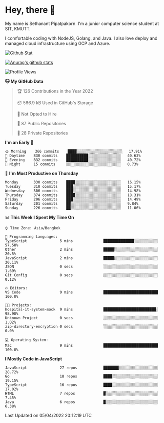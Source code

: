 # Hey, there 🙌
My name is Sethanant Pipatpakorn. I'm a junior computer science student at SIT, KMUTT.

I comfortable coding with NodeJS, Golang, and Java. I also love deploy and managed cloud infrastructure using GCP and Azure.

![Github Stat](https://github-profile-summary-cards.vercel.app/api/cards/profile-details?username=thetkpark&theme=dracula)

[![Anurag's github stats](https://github-readme-stats.vercel.app/api?username=thetkpark&count_private=true&show_icons=true&theme=tokyonight)](https://github.com/anuraghazra/github-readme-stats)

<!--START_SECTION:waka-->
![Profile Views](http://img.shields.io/badge/Profile%20Views-2-blue)

**🐱 My GitHub Data** 

> 🏆 126 Contributions in the Year 2022
 > 
> 📦 566.9 kB Used in GitHub's Storage 
 > 
> 🚫 Not Opted to Hire
 > 
> 📜 87 Public Repositories 
 > 
> 🔑 28 Private Repositories  
 > 
**I'm an Early 🐤** 

```text
🌞 Morning    366 commits    ████░░░░░░░░░░░░░░░░░░░░░   17.91% 
🌆 Daytime    830 commits    ██████████░░░░░░░░░░░░░░░   40.63% 
🌃 Evening    832 commits    ██████████░░░░░░░░░░░░░░░   40.72% 
🌙 Night      15 commits     ░░░░░░░░░░░░░░░░░░░░░░░░░   0.73%

```
📅 **I'm Most Productive on Thursday** 

```text
Monday       330 commits    ████░░░░░░░░░░░░░░░░░░░░░   16.15% 
Tuesday      310 commits    ███░░░░░░░░░░░░░░░░░░░░░░   15.17% 
Wednesday    306 commits    ███░░░░░░░░░░░░░░░░░░░░░░   14.98% 
Thursday     374 commits    ████░░░░░░░░░░░░░░░░░░░░░   18.31% 
Friday       296 commits    ███░░░░░░░░░░░░░░░░░░░░░░   14.49% 
Saturday     201 commits    ██░░░░░░░░░░░░░░░░░░░░░░░   9.84% 
Sunday       226 commits    ██░░░░░░░░░░░░░░░░░░░░░░░   11.06%

```


📊 **This Week I Spent My Time On** 

```text
⌚︎ Time Zone: Asia/Bangkok

💬 Programming Languages: 
TypeScript               5 mins              ██████████████░░░░░░░░░░░   57.58% 
Other                    2 mins              █████░░░░░░░░░░░░░░░░░░░░   20.5% 
JavaScript               2 mins              █████░░░░░░░░░░░░░░░░░░░░   20.11% 
JSON                     0 secs              ░░░░░░░░░░░░░░░░░░░░░░░░░   1.69% 
Git Config               0 secs              ░░░░░░░░░░░░░░░░░░░░░░░░░   0.12%

🔥 Editors: 
VS Code                  9 mins              █████████████████████████   100.0%

🐱‍💻 Projects: 
hospital-it-system-mock  9 mins              ████████████████████████░   98.98% 
Unknown Project          0 secs              ░░░░░░░░░░░░░░░░░░░░░░░░░   1.02% 
zip-directory-encryption 0 secs              ░░░░░░░░░░░░░░░░░░░░░░░░░   0.0%

💻 Operating System: 
Mac                      9 mins              █████████████████████████   100.0%

```

**I Mostly Code in JavaScript** 

```text
JavaScript               27 repos            ███████░░░░░░░░░░░░░░░░░░   28.72% 
Go                       18 repos            ████░░░░░░░░░░░░░░░░░░░░░   19.15% 
TypeScript               16 repos            ████░░░░░░░░░░░░░░░░░░░░░   17.02% 
HTML                     7 repos             █░░░░░░░░░░░░░░░░░░░░░░░░   7.45% 
Java                     6 repos             █░░░░░░░░░░░░░░░░░░░░░░░░   6.38%

```



 Last Updated on 05/04/2022 20:12:19 UTC
<!--END_SECTION:waka-->
